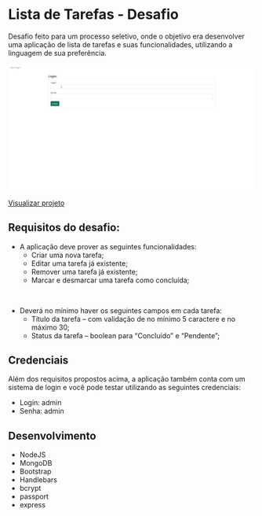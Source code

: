 # Lista de Tarefas - Desafio
Desafio feito para um processo seletivo, onde o objetivo era desenvolver uma aplicação de lista de tarefas e suas funcionalidades, utilizando a linguagem de sua preferência.

<img src="public/preview.gif"/>

<a href="https://task-list-challenge.herokuapp.com/">Visualizar projeto</a>

## Requisitos do desafio: 
-  A aplicação deve prover as seguintes funcionalidades:
    - Criar uma nova tarefa;
    - Editar uma tarefa já existente;
    - Remover uma tarefa já existente;
    - Marcar e desmarcar uma tarefa como concluída;

<br>

- Deverá no mínimo haver os seguintes campos em cada tarefa:
    - Título da tarefa – com validação de no mínimo 5 caractere e no máximo 30;
    - Status da tarefa – boolean para “Concluído” e “Pendente”;

## Credenciais
Além dos requisitos propostos acima, a aplicação também conta com um sistema de login e você pode testar utilizando as seguintes credenciais:
- Login: admin
- Senha: admin

## Desenvolvimento
 - NodeJS
 - MongoDB
 - Bootstrap
 - Handlebars
 - bcrypt
 - passport
 - express

